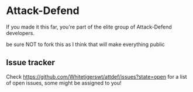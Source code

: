 Attack-Defend
=============

If you made it this far, you're part of the elite group of Attack-Defend developers.

be sure NOT to fork this as I think that will make everything public

Issue tracker
-------

Check https://github.com/Whitetigerswt/attdef/issues?state=open for a list of open issues, some might be assigned to you!
